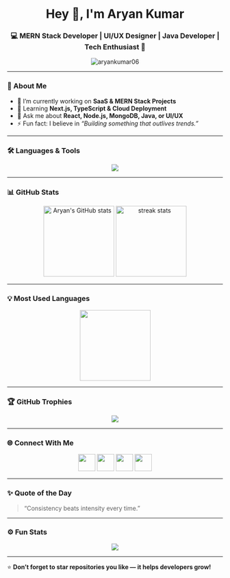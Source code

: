 <h1 align="center">Hey 👋, I'm Aryan Kumar</h1>
<h3 align="center">💻 MERN Stack Developer | UI/UX Designer | Java Developer | Tech Enthusiast 🚀</h3>

<p align="center">
  <img src="https://komarev.com/ghpvc/?username=aryankumar06&label=Profile%20views&color=0e75b6&style=flat" alt="aryankumar06" />
</p>

---

### 🧠 About Me  
- 🔭 I’m currently working on **SaaS & MERN Stack Projects**  
- 🌱 Learning **Next.js, TypeScript & Cloud Deployment**  
- 💬 Ask me about **React, Node.js, MongoDB, Java, or UI/UX**  
- ⚡ Fun fact: I believe in *“Building something that outlives trends.”*

---

### 🛠️ Languages & Tools
<p align="center">
  <img src="https://skillicons.dev/icons?i=html,css,js,react,nodejs,express,mongodb,java,python,git,figma,bootstrap,vscode,postman,tailwind,github" />
</p>

---

### 📊 GitHub Stats
<p align="center">
  <img src="https://github-readme-stats.vercel.app/api?username=aryankumar06&show_icons=true&theme=radical&count_private=true" alt="Aryan's GitHub stats" height="165" />
  <img src="https://github-readme-streak-stats.herokuapp.com/?user=aryankumar06&theme=radical" alt="streak stats" height="165" />
</p>

---

### 💡 Most Used Languages
<p align="center">
  <img src="https://github-readme-stats.vercel.app/api/top-langs/?username=aryankumar06&layout=compact&theme=radical" height="165">
</p>

---

### 🏆 GitHub Trophies
<p align="center">
  <img src="https://github-profile-trophy.vercel.app/?username=aryankumar06&theme=radical&no-frame=true&margin-w=15&margin-h=15" />
</p>

---

### 🌐 Connect With Me
<p align="center">
  <a href="https://www.linkedin.com/in/aryankumar06/" target="_blank"><img src="https://skillicons.dev/icons?i=linkedin" height="40" /></a>
  <a href="mailto:aryankumar.dev@gmail.com"><img src="https://skillicons.dev/icons?i=gmail" height="40" /></a>
  <a href="https://github.com/aryankumar06" target="_blank"><img src="https://skillicons.dev/icons?i=github" height="40" /></a>
  <a href="https://aryankumar06.github.io/" target="_blank"><img src="https://skillicons.dev/icons?i=webflow" height="40" /></a>
</p>

---

### ✨ Quote of the Day
> “Consistency beats intensity every time.”  

---

### ⚙️ Fun Stats
<p align="center">
  <img src="https://github-contributor-stats.vercel.app/api?username=aryankumar06&limit=5&theme=radical" />
</p>

---

⭐ **Don’t forget to star repositories you like — it helps developers grow!**
